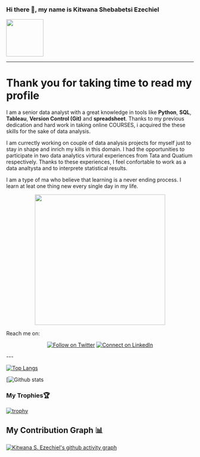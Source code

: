 ### Hi there 👋, my name is Kitwana Shebabetsi Ezechiel
<div id="header" align="left">
  <img src="https://media.giphy.com/media/M9gbBd9nbDrOTu1Mqx/giphy.gif" width="100"/>
</div>
<hr>

Thank you for taking time to read my profile
============================================

I am a senior data analyst with a great knowledge in tools like __Python__, __SQL__, __Tableau__, __Version Control (Git)__ and __spreadsheet__. Thanks to my previous dedication and hard work in taking online COURSES,  i acquired the these skills for the sake of data analysis.

I am currectly working on couple of data analysis projects for myself just to stay in shape and inrich my kills in this domain. I had the opportunities to participate in two data analytics virtural experiences from Tata and Quatium respectively. Thanks to these experiences, I feel confortable to work as a data analtysta and to interprete statistical results.

I am a type of ma who believe that learning is a never ending process. I learn at leat one thing new every single day in my life.
<div align="center">
  <img src = "https://media.giphy.com/media/JIX9t2j0ZTN9S/giphy.gif" width = "350px"/>
</div>

Reach me on:
<div align="center">

[![Follow on Twitter](https://img.shields.io/badge/--twitter?label=Twitter&logo=Twitter&style=social)](https://twitter.com/KitwanaEzechiel) [![Connect on LinkedIn](https://img.shields.io/badge/--linkedin?label=LinkedIn&logo=LinkedIn&style=social)](https://www.linkedin.com/in/kitwanasheb/)
</div>
---


<!--
**KitwanaSh/KitwanaSh** is a ✨ _special_ ✨ repository because its `README.md` (this file) appears on your GitHub profile.

Here are some ideas to get you started:

- 🔭 I’m currently working on ...
- 🌱 I’m currently learning ...
- 👯 I’m looking to collaborate on ...
- 🤔 I’m looking for help with ...
- 💬 Ask me about ...
- 📫 How to reach me: ...
- 😄 Pronouns: ...

### :hammer_and_wrench: Languages and Tools :
<div>
  <img src="https://github.com/devicons/devicon/blob/master/icons/python/python-original-wordmark.svg" title="Python" alt="Python" width="40" height="40"/>&nbsp;
  <img src="https://github.com/devicons/devicon/blob/master/icons/css3/css3-plain-wordmark.svg"  title="CSS3" alt="CSS" width="40" height="40"/>&nbsp;
  <img src="https://github.com/devicons/devicon/blob/master/icons/html5/html5-original.svg" title="HTML5" alt="HTML" width="40" height="40"/>&nbsp;
  <img src="https://github.com/devicons/devicon/blob/master/icons/javascript/javascript-original.svg" title="JavaScript" alt="JavaScript" width="40" height="40"/>&nbsp;
  <img src="https://github.com/devicons/devicon/blob/master/icons/flask/flask-original.svg" title="Flask" alt="Flask" width="40" height="40"/>&nbsp;
  <img src="https://github.com/devicons/devicon/blob/master/icons/django/django-plain.svg" title="Django"  alt="Django" width="40" height="40"/>&nbsp;
  <img src="https://github.com/devicons/devicon/blob/master/icons/mysql/mysql-original-wordmark.svg" title="MySQL"  alt="MySQL" width="40" height="40"/>&nbsp;
  <img src="https://github.com/devicons/devicon/blob/master/icons/nodejs/nodejs-original-wordmark.svg" title="NodeJS" alt="NodeJS" width="40" height="40"/>&nbsp;
  <img src="https://github.com/devicons/devicon/blob/master/icons/c/c-original.svg" title="C" alt="C" width="40" height="40"/>&nbsp;
  <img src="https://github.com/devicons/devicon/blob/master/icons/r/r-original.svg" title="R" alt="R" width="40" height="40"/>$nbsp;
  <img src="https://github.com/devicons/devicon/blob/master/icons/git/git-original-wordmark.svg" title="Git" **alt="Git" width="40" height="40"/>
</div>

⚡ Fun fact: ...

I love football and my favorite club team is Barcelona. I also love to tame animals like rabbies, chikens, ...

<img src="https://komarev.com/ghpvc/?username=KitwanaSh&style=compact-square&color=blue" align="center" alt=""/>

<hr>

### My progressive tasks :


[![GitHub Streak](https://github-readme-streak-stats.herokuapp.com?user=KitwanaSh&theme=dracula)](https://git.io/streak-stats)

<!--[![Top Langs](https://github-readme-stats.vercel.app/api/top-langs/?username=KitwanaSh&layout=compact&theme=vision-friendly-dark)](https://github.com/anuraghazra/github-readme-stats)-->

[![Top Langs](https://github-readme-stats.vercel.app/api/top-langs/?username=KitwanaSh&langs_count=20&layout=compact&theme=vision-friendly-dark&count_private=true)](https://github.com/anuraghazra/github-readme-stats)


[![Github stats](https://github-readme-stats.vercel.app/api?username=KitwanaSh&theme=highcontrast&show_icons=true&count_private=true)

### My Trophies🏆 <!--My Trophies-->

[![trophy](https://github-profile-trophy.vercel.app/?username=KitwanaSh&theme=tokyonight&no-bg=false&no-frame=false&count_private=true)](https://github.com/Florence-wangui/Florence-wangui)

## My Contribution Graph :bar_chart:

[![Kitwana S. Ezechiel's github activity graph](https://github-readme-activity-graph.cyclic.app/graph?username=KitwanaSh&theme=chartreuse-dark)](https://github.com/ashutosh00710/github-readme-activity-graph)
